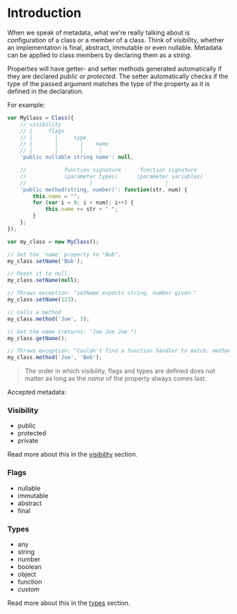 # Introduction

When we speak of metadata, what we're really talking about is configuration of
a class or a member of a class. Think of visibility, whether an implementation
is final, abstract, immutable or even nullable. Metadata can be applied to
class members by declaring them as a *string*.

Properties will have getter- and setter methods generated automatically if they
are declared *public* or *protected*. The setter automatically checks if the
type of the passed argument matches the type of the property as it is defined
in the declaration.

For example:

```javascript
var MyClass = Class({
    // visibility
    // |     flags
    // |       |     type
    // |       |       |    name
    // |       |       |     |
    'public nullable string name': null,

    //            function signature      function signature
    //            (parameter types)      (parameter variables)
    //                    |                       |
    'public method(string, number)': function(str, num) {
        this.name = "";
        for (var i = 0; i < num); i++) {
            this.name += str + " ";
        }
    };
});

var my_class = new MyClass();

// Set the 'name' property to "Bob".
my_class.setName('Bob');

// Reset it to null.
my_class.setName(null);

// Throws exception: "setName expects string, number given."
my_class.setName(123);

// calls a method
my_class.method('Joe', 3);

// Get the name (returns: "Joe Joe Joe ")
my_class.getName();

// Throws exception: "Couldn't find a function handler to match: method(string, string)."
my_class.method('Joe', 'Bob');

```

> The order in which visibility, flags and types are defined does not matter
> as long as the *name* of the property always comes last.

Accepted metadata:

### Visibility

 - public
 - protected
 - private

Read more about this in the [visibility](/meta/visibility) section.

### Flags

 - nullable
 - immutable
 - abstract
 - final

### Types

 - any
 - string
 - number
 - boolean
 - object
 - function
 - *custom*

Read more about this in the [types](/meta/types) section.
